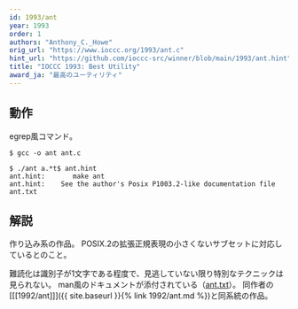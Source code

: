 ```yaml
---
id: 1993/ant
year: 1993
order: 1
authors: "Anthony_C._Howe"
orig_url: "https://www.ioccc.org/1993/ant.c"
hint_url: "https://github.com/ioccc-src/winner/blob/main/1993/ant.hint"
title: "IOCCC 1993: Best Utility"
award_ja: "最高のユーティリティ"
---
```


## 動作

egrep風コマンド。

```
$ gcc -o ant ant.c

$ ./ant a.*t$ ant.hint
ant.hint:       make ant
ant.hint:    See the author's Posix P1003.2-like documentation file ant.txt
```

## 解説

作り込み系の作品。
POSIX.2の拡張正規表現の小さくないサブセットに対応しているとのこと。

難読化は識別子が1文字である程度で、見逃していない限り特別なテクニックは見られない。
man風のドキュメントが添付されている（[ant.txt](https://www.ioccc.org/1993/ant.txt)）。
同作者の[[[1992/ant]]]({{ site.baseurl }}{% link 1992/ant.md %})と同系統の作品。

